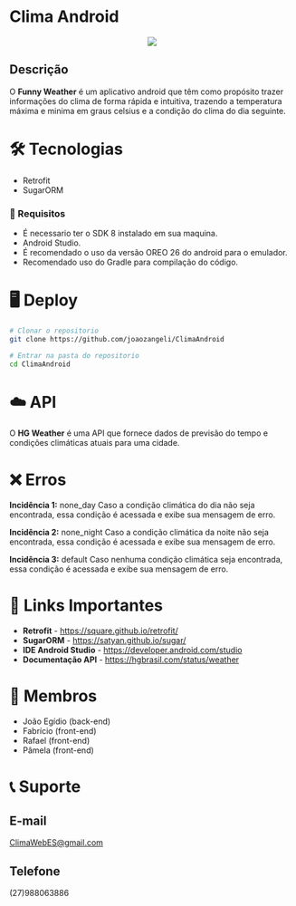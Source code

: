 # Clima Android
<p align="center">
  <img src="imagem_android.png" />
</p>

##  Descrição
O **Funny Weather** é um aplicativo android que têm como propósito trazer informações do clima de forma rápida e intuitiva, trazendo a temperatura máxima e minima em graus celsius e a condição do clima do dia seguinte.

# 🛠 Tecnologias
- Retrofit
- SugarORM

### 📝 Requisitos
- É necessario ter o SDK 8 instalado em sua maquina.
- Android Studio.
- É recomendado o uso da versão OREO 26 do android para o emulador. 
- Recomendado uso do Gradle para compilação do código.

# 🖥️ Deploy
```bash
# Clonar o repositorio
git clone https://github.com/joaozangeli/ClimaAndroid

# Entrar na pasta do repositorio
cd ClimaAndroid
```

# ☁️ API
O **HG Weather** é uma API que fornece dados de previsão do tempo e condições climáticas atuais para uma cidade.

# ❌ Erros
**Incidência 1:** none_day Caso a condição climática do dia não seja encontrada, essa condição é acessada e exibe sua mensagem de erro.

**Incidência 2:** none_night Caso a condição climática da noite não seja encontrada, essa condição é acessada e exibe sua mensagem de erro.

**Incidência 3:** default Caso nenhuma condição climática seja encontrada, essa condição é acessada e exibe sua mensagem de erro.

# 🔗 Links Importantes
- **Retrofit** - https://square.github.io/retrofit/
- **SugarORM** - https://satyan.github.io/sugar/
- **IDE Android Studio** - https://developer.android.com/studio
- **Documentação API** - https://hgbrasil.com/status/weather

# 👤 Membros
- João Egídio (back-end)
- Fabrício (front-end)
- Rafael (front-end)
- Pâmela (front-end)

# 📞 Suporte
## E-mail
ClimaWebES@gmail.com

## Telefone
(27)988063886
